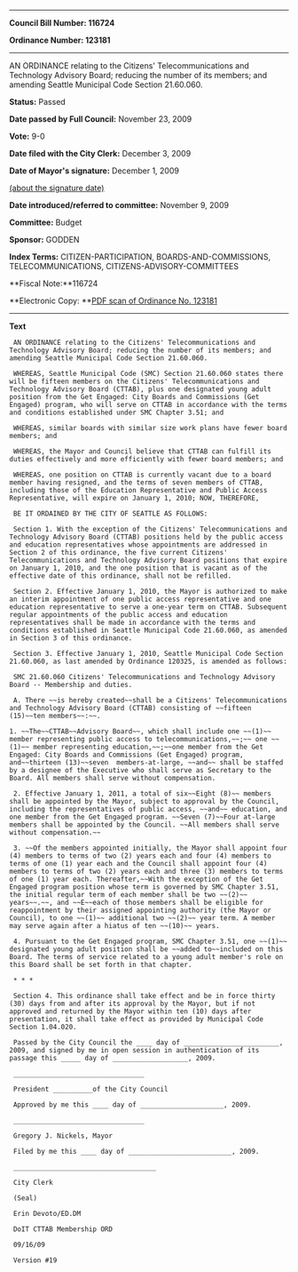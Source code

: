 

********

**Council Bill Number: 116724**
   
**Ordinance Number: 123181**
********

 AN ORDINANCE relating to the Citizens' Telecommunications and Technology Advisory Board; reducing the number of its members; and amending Seattle Municipal Code Section 21.60.060.

**Status:** Passed
   
**Date passed by Full Council:** November 23, 2009
   
**Vote:** 9-0
   
**Date filed with the City Clerk:** December 3, 2009
   
**Date of Mayor's signature:** December 1, 2009
   
[(about the signature date)](/~public/approvaldate.htm)
   
   
   
**Date introduced/referred to committee:** November 9, 2009
   
**Committee:** Budget
   
**Sponsor:** GODDEN
   
   
**Index Terms:** CITIZEN-PARTICIPATION, BOARDS-AND-COMMISSIONS, TELECOMMUNICATIONS, CITIZENS-ADVISORY-COMMITTEES

**Fiscal Note:**116724

**Electronic Copy: **[PDF scan of Ordinance No. 123181](/~archives/Ordinances/Ord_123181.pdf)

********

**Text**
   
```
 AN ORDINANCE relating to the Citizens' Telecommunications and Technology Advisory Board; reducing the number of its members; and amending Seattle Municipal Code Section 21.60.060.

 WHEREAS, Seattle Municipal Code (SMC) Section 21.60.060 states there will be fifteen members on the Citizens' Telecommunications and Technology Advisory Board (CTTAB), plus one designated young adult position from the Get Engaged: City Boards and Commissions (Get Engaged) program, who will serve on CTTAB in accordance with the terms and conditions established under SMC Chapter 3.51; and

 WHEREAS, similar boards with similar size work plans have fewer board members; and

 WHEREAS, the Mayor and Council believe that CTTAB can fulfill its duties effectively and more efficiently with fewer board members; and

 WHEREAS, one position on CTTAB is currently vacant due to a board member having resigned, and the terms of seven members of CTTAB, including those of the Education Representative and Public Access Representative, will expire on January 1, 2010; NOW, THEREFORE,

 BE IT ORDAINED BY THE CITY OF SEATTLE AS FOLLOWS:

 Section 1. With the exception of the Citizens' Telecommunications and Technology Advisory Board (CTTAB) positions held by the public access and education representatives whose appointments are addressed in Section 2 of this ordinance, the five current Citizens' Telecommunications and Technology Advisory Board positions that expire on January 1, 2010, and the one position that is vacant as of the effective date of this ordinance, shall not be refilled.

 Section 2. Effective January 1, 2010, the Mayor is authorized to make an interim appointment of one public access representative and one education representative to serve a one-year term on CTTAB. Subsequent regular appointments of the public access and education representatives shall be made in accordance with the terms and conditions established in Seattle Municipal Code 21.60.060, as amended in Section 3 of this ordinance.

 Section 3. Effective January 1, 2010, Seattle Municipal Code Section 21.60.060, as last amended by Ordinance 120325, is amended as follows:

 SMC 21.60.060 Citizens' Telecommunications and Technology Advisory Board -- Membership and duties.

 A. There ~~is hereby created~~shall be a Citizens' Telecommunications and Technology Advisory Board (CTTAB) consisting of ~~fifteen (15)~~ten members~~:~~.

1. ~~The~~CTTAB~~Advisory Board~~, which shall include one ~~(1)~~ member representing public access to telecommunications,~~;~~ one ~~(1)~~ member representing education,~~;~~one member from the Get Engaged: City Boards and Commissions (Get Engaged) program, and~~thirteen (13)~~seven  members-at-large, ~~and~~ shall be staffed by a designee of the Executive who shall serve as Secretary to the Board. All members shall serve without compensation.

 2. Effective January 1, 2011, a total of six~~Eight (8)~~ members shall be appointed by the Mayor, subject to approval by the Council, including the representatives of public access, ~~and~~ education, and one member from the Get Engaged program. ~~Seven (7)~~Four at-large members shall be appointed by the Council. ~~All members shall serve without compensation.~~

 3. ~~Of the members appointed initially, the Mayor shall appoint four (4) members to terms of two (2) years each and four (4) members to terms of one (1) year each and the Council shall appoint four (4) members to terms of two (2) years each and three (3) members to terms of one (1) year each. Thereafter,~~With the exception of the Get Engaged program position whose term is governed by SMC Chapter 3.51, the initial regular term of each member shall be two ~~(2)~~ years~~.~~, and ~~E~~each of those members shall be eligible for reappointment by their assigned appointing authority (the Mayor or Council), to one ~~(1)~~ additional two ~~(2)~~ year term. A member may serve again after a hiatus of ten ~~(10)~~ years.

 4. Pursuant to the Get Engaged program, SMC Chapter 3.51, one ~~(1)~~ designated young adult position shall be ~~added to~~included on this Board. The terms of service related to a young adult member's role on this Board shall be set forth in that chapter.

 * * *

 Section 4. This ordinance shall take effect and be in force thirty (30) days from and after its approval by the Mayor, but if not approved and returned by the Mayor within ten (10) days after presentation, it shall take effect as provided by Municipal Code Section 1.04.020.

 Passed by the City Council the ____ day of ________________________, 2009, and signed by me in open session in authentication of its passage this _____ day of ___________________, 2009.

 _________________________________

 President __________of the City Council

 Approved by me this ____ day of _____________________, 2009.

 _________________________________

 Gregory J. Nickels, Mayor

 Filed by me this ____ day of __________________________, 2009.

 ____________________________________

 City Clerk

 (Seal)

 Erin Devoto/ED.DM

 DoIT CTTAB Membership ORD

 09/16/09

 Version #19

```
